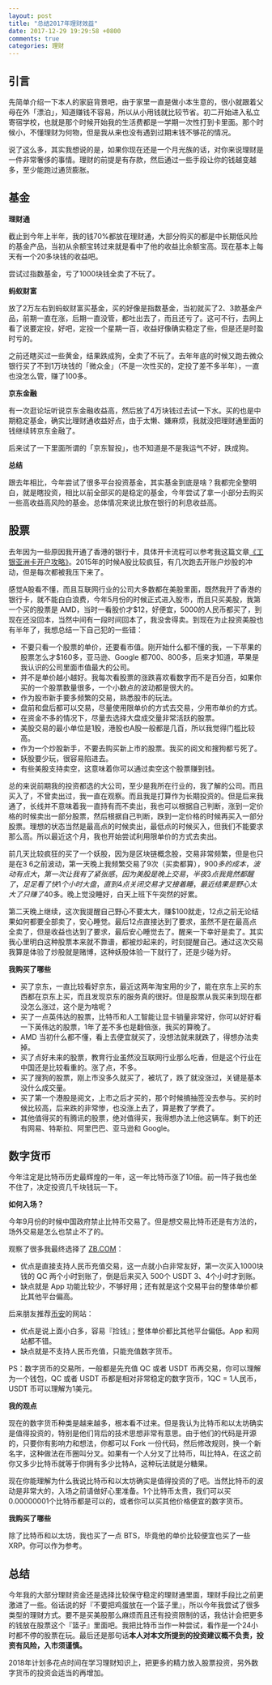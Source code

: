 ```yaml
---
layout: post
title: "总结2017年理财效益"
date: 2017-12-29 19:29:58 +0800
comments: true
categories: 理财
---
```


## 引言

先简单介绍一下本人的家庭背景吧，由于家里一直是做小本生意的，很小就跟着父母在外「漂泊」，知道赚钱不容易，所以从小用钱就比较节省。初二开始进入私立寄宿学校，也就是那个时候开始我的生活费都是一学期一次性打到卡里面。那个时候小，不懂理财为何物，但是我从来也没有遇到过期末钱不够花的情况。

说了这么多，其实我想说的是，如果你现在还是一个月光族的话，对你来说理财是一件非常奢侈的事情。理财的前提是有存款，然后通过一些手段让你的钱越变越多，至少能跑过通货膨胀。

<!--more-->

## 基金

**理财通**

截止到今年上半年，我的钱70%都放在理财通，大部分购买的都是中长期低风险的基金产品，当初从余额宝转过来就是看中了他的收益比余额宝高。现在基本上每天有一个20多块钱的收益吧。

尝试过指数基金，亏了1000块钱全卖了不玩了。

**蚂蚁财富**

放了2万左右到蚂蚁财富买基金，买的好像是指数基金，当初就买了2、3款基金产品，前期一直在涨，后期一直没管，都吐出去了，而且还亏了。这可不行，去网上看了说要定投，好吧，定投一个星期一百，收益好像确实稳定了些，但是还是时盈时亏的。

之前还瞎买过一些黄金，结果跌成狗，全卖了不玩了。去年年底的时候又跑去微众银行买了不到1万块钱的「微众金」（不是一次性买的，定投了差不多半年），一直也没怎么管，赚了100多。

**京东金融**

有一次逛论坛听说京东金融收益高，然后放了4万块钱过去试一下水。买的也是中期稳定基金，确实比理财通收益好点，由于太懒、嫌麻烦，我就没把理财通里面的钱继续转京东金融了。

后来试了一下里面所谓的「京东智投」，也不知道是不是我运气不好，跌成狗。

**总结**

跟去年相比，今年尝试了很多平台投资基金，其实基金到底是啥？我都完全整明白，就是瞎投资，相比以前全部买的是稳定的基金，今年尝试了拿一小部分去购买一些高收益高风险的基金。总体情况来说比放在银行的利息收益高。

## 股票

去年因为一些原因我开通了香港的银行卡，具体开卡流程可以参考我这篇文章[《工银亚洲卡开户攻略》](https://blog.forecho.com/icbc-asia-open-account.html)。2015年的时候A股比较疯狂，有几次跑去开账户炒股的冲动，但是每次都被我压下来了。

感觉A股看不懂，而且互联网行业的公司大多数都在美股里面，既然我开了香港的银行卡，就不能白白浪费，今年5月份的时候正式进入股市，而且只买美股，我第一个买的股票是 AMD，当时一看股价才$12，好便宜，5000的人民币都买了，到现在还没回本，当然中间有一段时间回本了，我没舍得卖。到现在为止投资美股也有半年了，我想总结一下自己犯的一些错：

- 不要只看一个股票的单价，还要看市值。刚开始什么都不懂的我，一下苹果的股票怎么才$160多，亚马逊、Google 都700、800多，后来才知道，苹果是我认识的公司里面市值最大的公司。
- 并不是单价越小越好。我每次看股票的涨跌喜欢看数字而不是百分百，如果你买的一个股票数量很多，一个小数点的波动都是很大的。
- 作为股市新手要多频繁的交易，熟悉股市的玩法。
- 盘前和盘后都可以交易，尽量使用限单价的方式去交易，少用市单价的方式。
- 在资金不多的情况下，尽量去选择大盘成交量非常活跃的股票。
- 美股交易的最小单位是1股，港股也A股一般都是几百，所以我觉得门槛比较高。
- 作为一个炒股新手，不要去购买新上市的股票。我买的阅文和搜狗都亏死了。
- 妖股要少玩，很容易陷进去。
- 有些美股支持卖空，这意味着你可以通过卖空这个股票赚到钱。

总的来说前期我的投资都选的大公司，至少是我所在行业的，我了解的公司。而且买入了，不曾卖出过，我一直在观察。而且我是打算作为长期投资的。但是后来我通了，长线并不意味着我一直持有而不卖出，我也可以根据自己判断，涨到一定价格的时候卖出一部分股票，然后根据自己判断，跌到一定价格的时候再买入一部分股票。理想的状态当然是最高点的时候卖出，最低点的时候买入，但我们不能要求那么高。所以最近这个月，我也开始尝试利用限单价的方式去卖出。

前几天比较疯狂的买了一个妖股，因为是区块链概念股，交易非常频繁，但是也只是在$3~$6之前波动，第一天晚上我频繁交易了9次（买卖都算），$900多的成本，波动有点大，第一次让我有了紧张感，因为美股是晚上交易，半夜3点我竟然都醒了，足足看了快1个小时大盘，直到4点关闭交易才又接着睡，最近结果是野心太大了只赚了$40多。晚上觉没睡好，白天上班下午突然的好累。

第二天晚上继续，这次我提醒自己野心不要太大，赚$100就走，12点之前无论结果如何都要全部卖了，安心睡觉。最后12点直接达到了要求，虽然不是在最高点全卖了，但是收益也达到了要求，最后安心睡觉去了。醒来一下幸好是卖了。其实我心里明白这种股票本来就不靠谱，都被炒起来的，时刻提醒自己。通过这次交易我算是体验了炒股就是赌博，这种妖股体验一下就行了，还是少碰为好。

**我购买了哪些**

- 买了京东，一直比较看好京东，最近这两年淘宝用的少了，能在京东上买的东西都在京东上买，而且发现京东的服务真的很好。但是股票从我买来到现在都没怎么涨过，这个是为啥呢？
- 买了一点英伟达的股票，比特币和人工智能让显卡销量非常好，你可以好好看一下英伟达的股票，1年了差不多也是翻倍涨，我买的算晚了。
- AMD 当初什么都不懂，看上去便宜就买了，没想法就来就跌了，得想办法卖掉。
- 买了点好未来的股票，教育行业虽然没互联网行业那么吃香，但是这个行业在中国还是比较看重的。涨了点，不多。
- 买了搜狗的股票，刚上市没多久就买了，被坑了，跌了就没涨过，关键是基本没什么成交量。
- 买了第一个港股是阅文，上市之后才买的，那个时候搞抽签没去参与。买的时候比较高，后来跌的非常惨，也没涨上去了，算是教了学费了。
- 其他值得买的有腾讯的股票，绝对值得买，我得想办法上他这辆车。剩下的还有网易、特斯拉、阿里巴巴、亚马逊和 Google。

## 数字货币

今年注定是比特币历史最辉煌的一年，这一年比特币涨了10倍。前一阵子我也坐不住了，决定投资几千块钱玩一下。

**如何入场？**

今年9月份的时候中国政府禁止比特币交易了。但是想交易比特币还是有方法的，场外交易是怎么也禁止不了的。

观察了很多我最终选择了 [ZB.COM](https://vip.zb.com/activity/joinbtc?tuijianid=48df5a08aa9695ec19b0f684c62bc6f3)：

- 优点是直接支持人民币充值交易，这一点就小白非常友好，第一次买入1000块钱的 QC 两个小时到账了，倒是后来买入 500个 USDT 3、4个小时才到账。
- 缺点就是 App 功能比较少，不够好用；还有就是这个交易平台的整体单价都比其他平台偏高。

后来朋友推荐[币安](https://www.binance.com/?ref=11356305)的网站：

- 优点是说上面小白多，容易『捡钱』；整体单价都比其他平台偏低。App 和网站都不错。
- 缺点就是不支持人民币充值，只能充值数字货币。

PS：数字货币的交易所，一般都是先充值 QC 或者 USDT 币再交易，你可以理解为一个钱包，QC 或者 USDT 币都是相对非常稳定的数字货币，1QC = 1人民币，USDT 币可以理解为1美元。

**我的观点**

现在的数字货币种类是越来越多，根本看不过来。但是我认为比特币和以太坊确实是值得投资的，特别是他们背后的技术思想非常有意思。由于他们的代码是开源的，只要你有影响力和想法，你都可以 Fork 一份代码，然后修改规则，换一个新名字，这种做法在币圈叫分叉。如果有一个人分叉了比特币，叫比特A，在这之前你又多少比特币就等于你拥有多少比特A，这种玩法就是分糖果。

现在你能理解为什么我说比特币和以太坊确实是值得投资的了吧。当然比特币的波动是非常大的，入场之前请做好心里准备。1个比特币太贵，我们可以买0.00000001个比特币都是可以的，或者你可以买其他价格便宜的数字货币。

**我购买了哪些**

除了比特币和以太坊，我也买了一点 BTS，毕竟他的单价比较便宜也买了一些 XRP。你可以作为参考。

## 总结

今年我的大部分理财资金还是选择比较保守稳定的理财通里面，理财手段比之前更激进了一些。俗话说的好『不要把鸡蛋放在一个篮子里』，所以今年我尝试了很多类型的理财方式。要不是买美股那么麻烦而且还有投资限制的话，我估计会把更多的钱放在股票这个『篮子』里面吧。我把比特币当作一种尝试，看作是一个24小时都不停的股票在玩。最后还是那句话**本人对本文所提到的投资建议概不负责，投资有风险，入市须谨慎。**

2018年计划多花点时间在学习理财知识上，把更多的精力放入股票投资，另外数字货币的投资会适当的再增加。